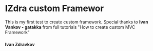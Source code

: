 IZdra custom Framewor
===========================
This is my first test to create custom framework.
Special thanks to **Ivan Vankov - gatakka** from full tutorials "How to create custom MVC Framework"
#####
**Ivan Zdravkov**